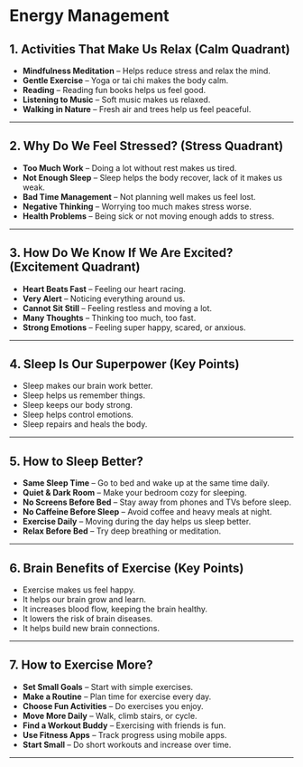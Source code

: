 # Energy Management

## 1. Activities That Make Us Relax (Calm Quadrant)

- **Mindfulness Meditation** – Helps reduce stress and relax the mind.
- **Gentle Exercise** – Yoga or tai chi makes the body calm.
- **Reading** – Reading fun books helps us feel good.
- **Listening to Music** – Soft music makes us relaxed.
- **Walking in Nature** – Fresh air and trees help us feel peaceful.

---

## 2. Why Do We Feel Stressed? (Stress Quadrant)

- **Too Much Work** – Doing a lot without rest makes us tired.
- **Not Enough Sleep** – Sleep helps the body recover, lack of it makes us weak.
- **Bad Time Management** – Not planning well makes us feel lost.
- **Negative Thinking** – Worrying too much makes stress worse.
- **Health Problems** – Being sick or not moving enough adds to stress.

---

## 3. How Do We Know If We Are Excited? (Excitement Quadrant)

- **Heart Beats Fast** – Feeling our heart racing.
- **Very Alert** – Noticing everything around us.
- **Cannot Sit Still** – Feeling restless and moving a lot.
- **Many Thoughts** – Thinking too much, too fast.
- **Strong Emotions** – Feeling super happy, scared, or anxious.

---

## 4. Sleep Is Our Superpower (Key Points)

- Sleep makes our brain work better.
- Sleep helps us remember things.
- Sleep keeps our body strong.
- Sleep helps control emotions.
- Sleep repairs and heals the body.

---

## 5. How to Sleep Better?

- **Same Sleep Time** – Go to bed and wake up at the same time daily.
- **Quiet & Dark Room** – Make your bedroom cozy for sleeping.
- **No Screens Before Bed** – Stay away from phones and TVs before sleep.
- **No Caffeine Before Sleep** – Avoid coffee and heavy meals at night.
- **Exercise Daily** – Moving during the day helps us sleep better.
- **Relax Before Bed** – Try deep breathing or meditation.

---

## 6. Brain Benefits of Exercise (Key Points)

- Exercise makes us feel happy.
- It helps our brain grow and learn.
- It increases blood flow, keeping the brain healthy.
- It lowers the risk of brain diseases.
- It helps build new brain connections.

---

## 7. How to Exercise More?

- **Set Small Goals** – Start with simple exercises.
- **Make a Routine** – Plan time for exercise every day.
- **Choose Fun Activities** – Do exercises you enjoy.
- **Move More Daily** – Walk, climb stairs, or cycle.
- **Find a Workout Buddy** – Exercising with friends is fun.
- **Use Fitness Apps** – Track progress using mobile apps.
- **Start Small** – Do short workouts and increase over time.

---

